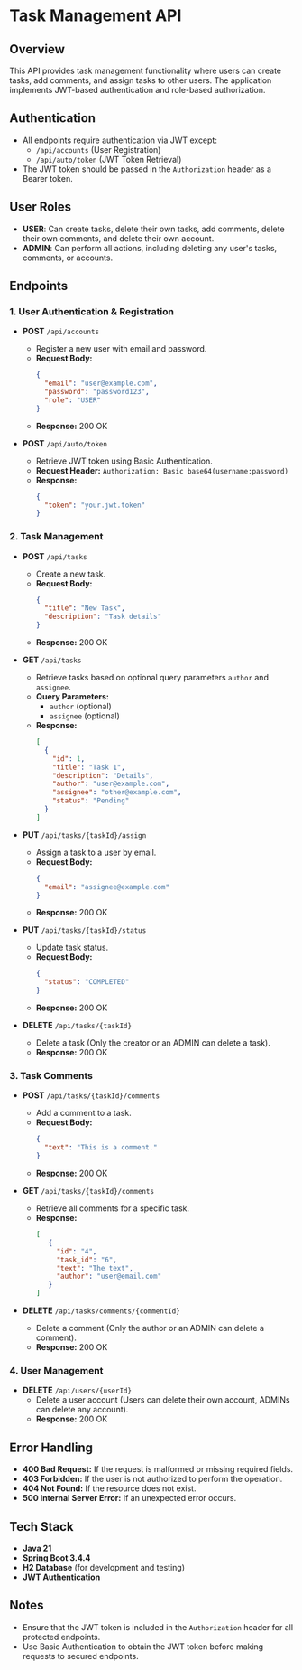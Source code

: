 # Task Management API

## Overview
This API provides task management functionality where users can create tasks, add comments, and assign tasks to other users. The application implements JWT-based authentication and role-based authorization.

## Authentication
- All endpoints require authentication via JWT except:
    - `/api/accounts` (User Registration)
    - `/api/auto/token` (JWT Token Retrieval)
- The JWT token should be passed in the `Authorization` header as a Bearer token.

## User Roles
- **USER**: Can create tasks, delete their own tasks, add comments, delete their own comments, and delete their own account.
- **ADMIN**: Can perform all actions, including deleting any user's tasks, comments, or accounts.

## Endpoints

### 1. **User Authentication & Registration**
- **POST** `/api/accounts`
    - Register a new user with email and password.
    - **Request Body:**
      ```json
      {
        "email": "user@example.com",
        "password": "password123",
        "role": "USER"
      }
      ```
    - **Response:** 200 OK

- **POST** `/api/auto/token`
    - Retrieve JWT token using Basic Authentication.
    - **Request Header:** `Authorization: Basic base64(username:password)`
    - **Response:**
      ```json
      {
        "token": "your.jwt.token"
      }
      ```

### 2. **Task Management**
- **POST** `/api/tasks`
    - Create a new task.
    - **Request Body:**
      ```json
      {
        "title": "New Task",
        "description": "Task details"
      }
      ```
    - **Response:** 200 OK

- **GET** `/api/tasks`
    - Retrieve tasks based on optional query parameters `author` and `assignee`.
    - **Query Parameters:**
        - `author` (optional)
        - `assignee` (optional)
    - **Response:**
      ```json
      [
        {
          "id": 1,
          "title": "Task 1",
          "description": "Details",
          "author": "user@example.com",
          "assignee": "other@example.com",
          "status": "Pending"
        }
      ]
      ```

- **PUT** `/api/tasks/{taskId}/assign`
    - Assign a task to a user by email.
    - **Request Body:**
      ```json
      {
        "email": "assignee@example.com"
      }
      ```
    - **Response:** 200 OK

- **PUT** `/api/tasks/{taskId}/status`
    - Update task status.
    - **Request Body:**
      ```json
      {
        "status": "COMPLETED"
      }
      ```
    - **Response:** 200 OK

- **DELETE** `/api/tasks/{taskId}`
    - Delete a task (Only the creator or an ADMIN can delete a task).
    - **Response:** 200 OK

### 3. **Task Comments**
- **POST** `/api/tasks/{taskId}/comments`
    - Add a comment to a task.
    - **Request Body:**
      ```json
      {
        "text": "This is a comment."
      }
      ```
    - **Response:** 200 OK

- **GET** `/api/tasks/{taskId}/comments`
    - Retrieve all comments for a specific task.
    - **Response:**
      ```json
      [
         {
           "id": "4",
           "task_id": "6",
           "text": "The text",
           "author": "user@email.com"
         }
      ]
      ```

- **DELETE** `/api/tasks/comments/{commentId}`
    - Delete a comment (Only the author or an ADMIN can delete a comment).
    - **Response:** 200 OK

### 4. **User Management**
- **DELETE** `/api/users/{userId}`
    - Delete a user account (Users can delete their own account, ADMINs can delete any account).
    - **Response:** 200 OK

## Error Handling
- **400 Bad Request:** If the request is malformed or missing required fields.
- **403 Forbidden:** If the user is not authorized to perform the operation.
- **404 Not Found:** If the resource does not exist.
- **500 Internal Server Error:** If an unexpected error occurs.

## Tech Stack
- **Java 21**
- **Spring Boot 3.4.4**
- **H2 Database** (for development and testing)
- **JWT Authentication**

## Notes
- Ensure that the JWT token is included in the `Authorization` header for all protected endpoints.
- Use Basic Authentication to obtain the JWT token before making requests to secured endpoints.

